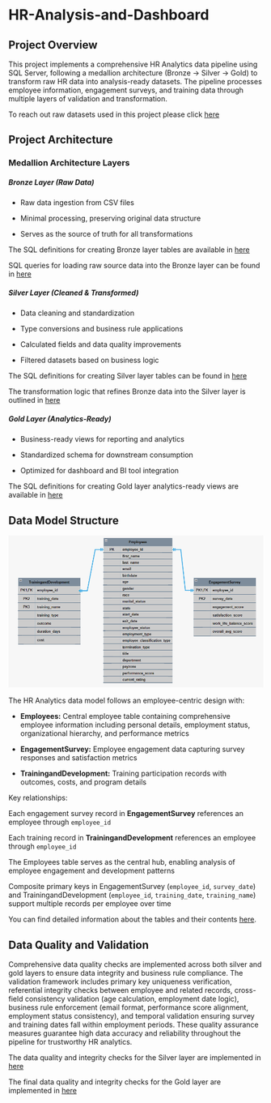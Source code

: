 # HR-Analysis-and-Dashboard

## Project Overview

This project implements a comprehensive HR Analytics data pipeline using SQL Server, following a medallion architecture (Bronze → Silver → Gold) to transform raw HR data into analysis-ready datasets. The pipeline processes employee information, engagement surveys, and training data through multiple layers of validation and transformation.

To reach out raw datasets used in this project please click [here](data/raw/)

## Project Architecture

### Medallion Architecture Layers

##### Bronze Layer (Raw Data)

* Raw data ingestion from CSV files

* Minimal processing, preserving original data structure

* Serves as the source of truth for all transformations

The SQL definitions for creating Bronze layer tables are available in [here](scripts/bronze/ddl_bronze.sql)

SQL queries for loading raw source data into the Bronze layer can be found in [here](scripts/bronze/bronze_load_process.sql)

##### Silver Layer (Cleaned & Transformed)

* Data cleaning and standardization

* Type conversions and business rule applications

* Calculated fields and data quality improvements
  
* Filtered datasets based on business logic

The SQL definitions for creating Silver layer tables can be found in [here](scripts/silver/ddl_silver.sql)

The transformation logic that refines Bronze data into the Silver layer is outlined in [here](scripts/silver/silver_load_process.sql)
  
##### Gold Layer (Analytics-Ready)

* Business-ready views for reporting and analytics

* Standardized schema for downstream consumption

* Optimized for dashboard and BI tool integration

The SQL definitions for creating Gold layer analytics-ready views are available in [here](scripts/ddl_gold.sql)

## Data Model Structure

![Data Model Structure](docs/data_model.png)

The HR Analytics data model follows an employee-centric design with:

* **Employees:** Central employee table containing comprehensive employee information including personal details, employment status, organizational hierarchy, and performance metrics

* **EngagementSurvey:** Employee engagement data capturing survey responses and satisfaction metrics

* **TrainingandDevelopment:** Training participation records with outcomes, costs, and program details

Key relationships:

Each engagement survey record in **EngagementSurvey** references an employee through `employee_id`

Each training record in **TrainingandDevelopment** references an employee through `employee_id`

The Employees table serves as the central hub, enabling analysis of employee engagement and development patterns

Composite primary keys in EngagementSurvey (`employee_id`, `survey_date`) and TrainingandDevelopment (`employee_id`, `training_date`, `training_name`) support multiple records per employee over time

You can find detailed information about the tables and their contents [here](docs/data_catalog.md).

## Data Quality and Validation

Comprehensive data quality checks are implemented across both silver and gold layers to ensure data integrity and business rule compliance. The validation framework includes primary key uniqueness verification, referential integrity checks between employee and related records, cross-field consistency validation (age calculation, employment date logic), business rule enforcement (email format, performance score alignment, employment status consistency), and temporal validation ensuring survey and training dates fall within employment periods. These quality assurance measures guarantee high data accuracy and reliability throughout the pipeline for trustworthy HR analytics.

The data quality and integrity checks for the Silver layer are implemented in [here](test/quality_check_silver.sql)

The final data quality and integrity checks for the Gold layer are implemented in [here](test/quality_check_gold.sql)

